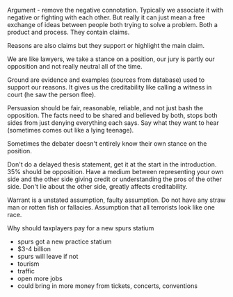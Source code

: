 Argument - remove the negative connotation. Typically we associate it with negative or fighting with each other. But really it can just mean a free exchange of ideas between people both trying to solve a problem. Both a product and process. They contain claims.

Reasons are also claims but they support or highlight the main claim.

We are like lawyers, we take a stance on a position, our jury is partly our opposition and not really neutral all of the time.

Ground are evidence and examples (sources from database) used to support our reasons. It gives us the creditability like calling a witness in court (he saw the person flee).

Persuasion should be fair, reasonable, reliable, and not just bash the opposition. The facts need to be shared and believed by both, stops both sides from just denying everything each says. Say what they want to hear (sometimes comes out like a lying teenage).

Sometimes the debater doesn't entirely know their own stance on the position.

Don't do a delayed thesis statement, get it at the start in the introduction.
35% should be opposition. Have a medium between representing your own side and the other side giving credit or understanding the pros of the other side. Don't lie about the other side, greatly affects creditability.

Warrant is a unstated assumption, faulty assumption. Do not have any straw man or rotten fish or fallacies. Assumption that all terrorists look like one race.

Why should taxplayers pay for a new spurs statium
* spurs got a new practice statium
* $3-4 billion 
* spurs will leave if not
* tourism
* traffic
* open more jobs
* could bring in more money from tickets, concerts, conventions